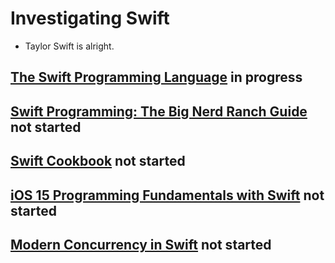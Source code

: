 # Investigating Swift

- Taylor Swift is alright.

## [The Swift Programming Language](./tspl) in progress
## [Swift Programming: The Big Nerd Ranch Guide](./sptbnrg) not started
## [Swift Cookbook](./sc) not started
## [iOS 15 Programming Fundamentals with Swift](./pfws) not started
## [Modern Concurrency in Swift](./mcis) not started
